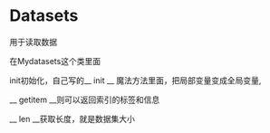 # Datasets

用于读取数据

在Mydatasets这个类里面 

init初始化，自己写的__ init __ 魔法方法里面，把局部变量变成全局变量,

__ getitem __则可以返回索引的标签和信息

__ len __获取长度，就是数据集大小



